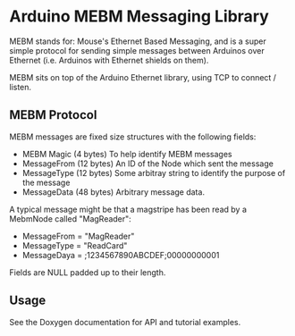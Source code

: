 Arduino MEBM Messaging Library
==============================

MEBM stands for: Mouse's Ethernet Based Messaging, and is a super simple protocol for 
sending simple messages between Arduinos over Ethernet (i.e. Arduinos with Ethernet
shields on them).

MEBM sits on top of the Arduino Ethernet library, using TCP to connect / listen.

MEBM Protocol
-------------

MEBM messages are fixed size structures with the following fields:

- MEBM Magic (4 bytes)		To help identify MEBM messages
- MessageFrom (12 bytes)	An ID of the Node which sent the message
- MessageType (12 bytes)	Some arbitray string to identify the purpose of the message
- MessageData (48 bytes)	Arbitrary message data.

A typical message might be that a magstripe has been read by a MebmNode called "MagReader":
- MessageFrom = "MagReader"
- MessageType = "ReadCard"
- MessageDaya = ;1234567890ABCDEF;00000000001

Fields are NULL padded up to their length.

Usage
-----

See the Doxygen documentation for API and tutorial examples.
